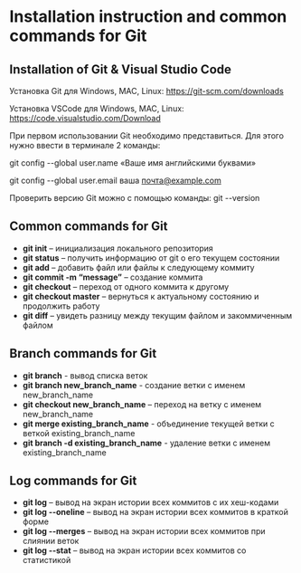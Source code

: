 # Installation instruction and common commands for Git 

## Installation of Git & Visual Studio Code

Установка Git для Windows, MAC, Linux: https://git-scm.com/downloads

Установка VSCode для Windows, MAC, Linux: https://code.visualstudio.com/Download

При первом использовании Git необходимо представиться.  Для этого нужно ввести в терминале 2 команды:

git config --global user.name «Ваше имя английскими буквами»  

git config --global user.email ваша почта@example.com

Проверить версию Git можно с помощью команды: git --version

## Common commands for Git

* **git init** – инициализация локального репозитория
* **git status** – получить информацию от git о его текущем состоянии
* **git add** – добавить файл или файлы к следующему коммиту
* **git commit -m “message”** – создание коммита
* **git checkout** – переход от одного коммита к другому
* **git checkout master** – вернуться к актуальному состоянию и продолжить работу
* **git diff** – увидеть разницу между текущим файлом и закоммиченным файлом

## Branch commands for Git
* **git branch** - вывод списка веток
* **git branch new_branch_name** - создание ветки с именем new_branch_name
* **git checkout new_branch_name** – переход на ветку с именем new_branch_name
* **git merge existing_branch_name** - объединение текущей ветки с веткой existing_branch_name
* **git branch -d existing_branch_name** - удаление ветки с именем existing_branch_name

## Log commands for Git
* **git log** – вывод на экран истории всех коммитов с их хеш-кодами
* **git log --oneline** – вывод на экран истории всех коммитов в краткой форме
* **git log --merges** – вывод на экран истории всех коммитов при слиянии веток
* **git log --stat** – вывод на экран истории всех коммитов со статистикой